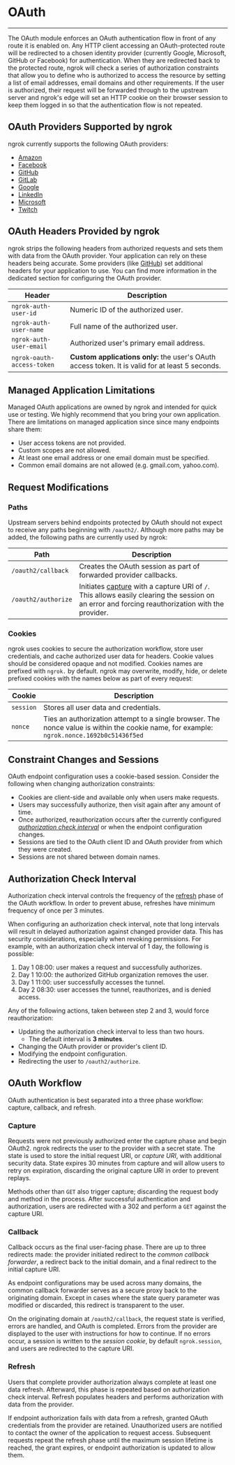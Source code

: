 # OAuth

---

The OAuth module enforces an OAuth authentication flow in front of any route it is enabled on. Any HTTP client accessing an OAuth-protected route will be redirected to a chosen identity provider (currently Google, Microsoft, GitHub or Facebook) for authentication. When they are redirected back to the protected route, ngrok will check a series of authorization constraints that allow you to define who is authorized to access the resource by setting a list of email addresses, email domains and other requirements. If the user is authorized, their request will be forwarded through to the upstream server and ngrok's edge will set an HTTP cookie on their browser session to keep them logged in so that the authentication flow is not repeated.

## OAuth Providers Supported by ngrok

ngrok currently supports the following OAuth providers:

- [Amazon](/docs/cloud-edge/modules/oauth/amazon)
- [Facebook](/docs/cloud-edge/modules/oauth/facebook)
- [GitHub](/docs/cloud-edge/modules/oauth/github)
- [GitLab](/docs/cloud-edge/modules/oauth/gitlab)
- [Google](/docs/cloud-edge/modules/oauth/google)
- [LinkedIn](/docs/cloud-edge/modules/oauth/linkedin)
- [Microsoft](/docs/cloud-edge/modules/oauth/microsoft)
- [Twitch](/docs/cloud-edge/modules/oauth/twitch)

## OAuth Headers Provided by ngrok

ngrok strips the following headers from authorized requests and sets them with data from the OAuth provider. Your application can rely on these headers being accurate. Some providers (like [GitHub](/docs/cloud-edge/modules/oauth/github#oauth-providers-github-headers)) set additional headers for your application to use. You can find more information in the dedicated section for configuring the OAuth provider.

| Header                     | Description                                                                                      |
| -------------------------- | ------------------------------------------------------------------------------------------------ |
| `ngrok-auth-user-id`       | Numeric ID of the authorized user.                                                               |
| `ngrok-auth-user-name`     | Full name of the authorized user.                                                                |
| `ngrok-auth-user-email`    | Authorized user's primary email address.                                                         |
| `ngrok-oauth-access-token` | **Custom applications only:** the user's OAuth access token. It is valid for at least 5 seconds. |

## Managed Application Limitations

Managed OAuth applications are owned by ngrok and intended for quick use or testing. We highly recommend that you bring your own application. There are limitations on managed application since since many endpoints share them:

- User access tokens are not provided.
- Custom scopes are not allowed.
- At least one email address or one email domain must be specified.
- Common email domains are not allowed (e.g. gmail.com, yahoo.com).

## Request Modifications

### Paths

Upstream servers behind endpoints protected by OAuth should not expect to receive any paths beginning with `/oauth2/`. Although more paths may be added, the following paths are currently used by ngrok:

| Path                | Description                                                                                                                                                 |
| ------------------- | ----------------------------------------------------------------------------------------------------------------------------------------------------------- |
| `/oauth2/callback`  | Creates the OAuth session as part of forwarded provider callbacks.                                                                                          |
| `/oauth2/authorize` | Initiates [capture](#capture) with a capture URI of `/`. This allows easily clearing the session on an error and forcing reauthorization with the provider. |

### Cookies

ngrok uses cookies to secure the authorization workflow, store user credentials, and cache authorized user data for headers. Cookie values should be considered opaque and not modified. Cookies names are prefixed with `ngrok.` by default. ngrok may overwrite, modify, hide, or delete prefixed cookies with the names below as part of every request:

| Cookie    | Description                                                                                                                               |
| --------- | ----------------------------------------------------------------------------------------------------------------------------------------- |
| `session` | Stores all user data and credentials.                                                                                                     |
| `nonce`   | Ties an authorization attempt to a single browser. The nonce value is within the cookie name, for example: `ngrok.nonce.1692b0c51436f5ed` |

## Constraint Changes and Sessions

OAuth endpoint configuration uses a cookie-based session. Consider the following when changing authorization constraints:

- Cookies are client-side and available only when users make requests.
- Users may successfully authorize, then visit again after any amount of time.
- Once authorized, reauthorization occurs after the currently configured _[authorization check interval](#authorization-check-interval)_ or when the endpoint configuration changes.
- Sessions are tied to the OAuth client ID and OAuth provider from which they were created.
- Sessions are not shared between domain names.

## Authorization Check Interval

Authorization check interval controls the frequency of the [refresh](#refresh) phase of the OAuth workflow. In order to prevent abuse, refreshes have minimum frequency of once per 3 minutes.

When configuring an authorization check interval, note that long intervals will result in delayed authorization against changed provider data. This has security considerations, especially when revoking permissions. For example, with an authorization check interval of 1 day, the following is possible:

1.  Day 1 08:00: user makes a request and successfully authorizes.
2.  Day 1 10:00: the authorized GitHub organization removes the user.
3.  Day 1 11:00: user successfully accesses the tunnel.
4.  Day 2 08:30: user accesses the tunnel, reauthorizes, and is denied access.

Any of the following actions, taken between step 2 and 3, would force reauthorization:

- Updating the authorization check interval to less than two hours.
  - The default interval is **3 minutes**.
- Changing the OAuth provider or provider's client ID.
- Modifying the endpoint configuration.
- Redirecting the user to `/oauth2/authorize`.

## OAuth Workflow

OAuth authentication is best separated into a three phase workflow: capture, callback, and refresh.

### Capture

Requests were not previously authorized enter the capture phase and begin OAuth2. ngrok redirects the user to the provider with a secret state. The state is used to store the initial request URI, or _capture URI_, with additional security data. State expires 30 minutes from capture and will allow users to retry on expiration, discarding the original capture URI in order to prevent replays.

Methods other than `GET` also trigger capture; discarding the request body and method in the process. After successful authentication and authorization, users are redirected with a 302 and perform a `GET` against the capture URI.

### Callback

Callback occurs as the final user-facing phase. There are up to three redirects made: the provider initiated redirect to the _common callback forwarder_, a redirect back to the initial domain, and a final redirect to the initial capture URI.

As endpoint configurations may be used across many domains, the common callback forwarder serves as a secure proxy back to the originating domain. Except in cases where the state query parameter was modified or discarded, this redirect is transparent to the user.

On the originating domain at `/oauth2/callback`, the request state is verified, errors are handled, and OAuth is completed. Errors from the provider are displayed to the user with instructions for how to continue. If no errors occur, a session is written to the _session cookie_, by default `ngrok.session`, and users are redirected to the capture URI.

### Refresh

Users that complete provider authorization always complete at least one data refresh. Afterward, this phase is repeated based on authorization check interval. Refresh populates headers and performs authorization with data from the provider.

If endpoint authorization fails with data from a refresh, granted OAuth credentials from the provider are retained. Unauthorized users are notified to contact the owner of the application to request access. Subsequent requests repeat the refresh phase until the maximum session lifetime is reached, the grant expires, or endpoint authorization is updated to allow them.

